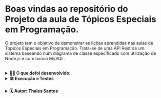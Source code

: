 
# Boas vindas ao repositório do Projeto da aula de Tópicos Especiais em Programação.

O projeto tem o objetivo de demonstrar as lições aprendidas nas aulas de Tópicos Especiais em Programação. Trata-se de uma API Rest de um sistema baseando num diagrama de classe especificado com utilização de Node.js e com banco MySQL.

<br />
  
<details>
<summary><strong>🧑‍💻 O que defoi desenvolvido:</strong></summary><br />

Uma API Rest onde os usuários podem visualizar e gerenciar informações sobre usuários e livros. Ela utiliza tecnologias como React, React Router e Axios no lado do cliente, e Sequelize e MySQL no lado do servidor.

<br />

Aplicação rodando tem a seguinte aparência:

![Resultado final](./listUser.jpg)
![Resultado final](./listBooks.jpg)

<br />

</details>
  


<details>
<summary><strong>🛠 Execução e Testes</strong></summary><br />

Após clonar o reposítorio:
```git clone git@github.com:thalesorm/class-project-advanced-programming-topics.git```

Na pasta raiz, instale as dependências no lado servidor rodando no terminal o comando:
```npm install```

Em seguida, acesse o diretório frontBiblioteca e instale as depencencias no lado cliente com o comando:
```npm install```

Para executar em seu navegador é necessário fazer as configurações necessárias com o banco de dados e em seguida, na raiz do projeto e dentro do diretório frontBiblioteca o seguinte comando:
```npm start```

*Lembrando que você precisa ter o node instalado em sua máquina!



</details>

<br />

<details>
  <summary><strong> 🗓 Autor: Thales Santos</strong></summary><br />

Este projeto foi desenvolvido por Thales Santos, estudante do 9º período do curso de Engenharia da Computação no Centro Universitário Mário Pontes Jucá. A aplicação é uma biblioteca online, criada com o objetivo de permitir o gerenciamento de usuários e a exibição de informações sobre livros. Através dela, os usuários podem visualizar, cadastrar, editar e excluir usuários, além de acessar uma lista de livros disponíveis. O projeto utiliza tecnologias como React, React Router, Axios, Sequelize e MySQL para a implementação das funcionalidades no lado do cliente e do servidor.

</details>
  
